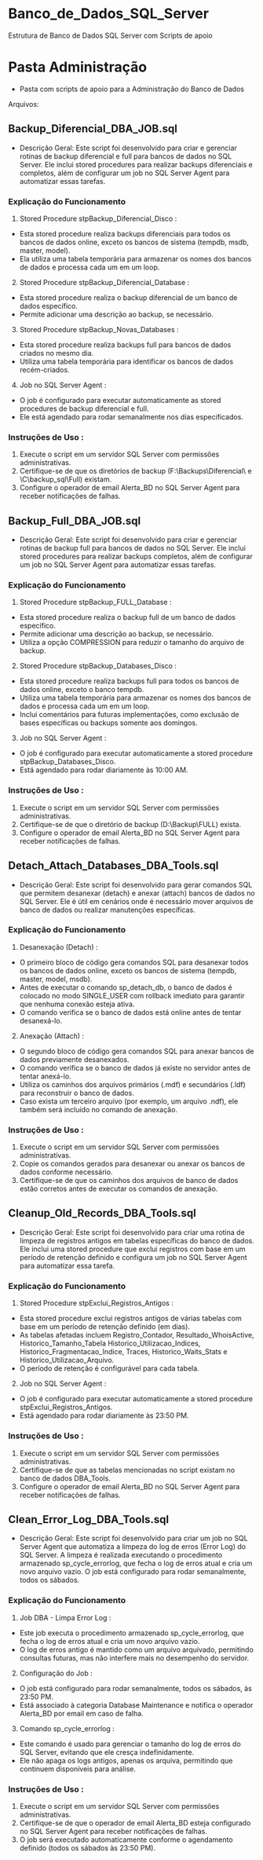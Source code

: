 # Banco_de_Dados_SQL_Server
Estrutura de Banco de Dados SQL Server com Scripts de apoio


# Pasta Administração
- Pasta com scripts de apoio para a Administração do Banco de Dados

Arquivos:

## Backup_Diferencial_DBA_JOB.sql

- Descrição Geral: Este script foi desenvolvido para criar e gerenciar rotinas de backup diferencial e full para bancos de dados no SQL Server. Ele inclui stored procedures para realizar backups diferenciais e completos, além de configurar um job no SQL Server Agent para automatizar essas tarefas.

### Explicação do Funcionamento
1. Stored Procedure stpBackup_Diferencial_Disco :
- Esta stored procedure realiza backups diferenciais para todos os bancos de dados online, exceto os bancos de sistema (tempdb, msdb, master, model).
- Ela utiliza uma tabela temporária para armazenar os nomes dos bancos de dados e processa cada um em um loop.
2. Stored Procedure stpBackup_Diferencial_Database :
- Esta stored procedure realiza o backup diferencial de um banco de dados específico.
- Permite adicionar uma descrição ao backup, se necessário.
3. Stored Procedure stpBackup_Novas_Databases :
- Esta stored procedure realiza backups full para bancos de dados criados no mesmo dia.
- Utiliza uma tabela temporária para identificar os bancos de dados recém-criados.
4. Job no SQL Server Agent :
- O job é configurado para executar automaticamente as stored procedures de backup diferencial e full.
- Ele está agendado para rodar semanalmente nos dias especificados.

### Instruções de Uso :
1. Execute o script em um servidor SQL Server com permissões administrativas.
2. Certifique-se de que os diretórios de backup (F:\Backups\Diferencial\ e \\C\backup_sql\Full\) existam.
3. Configure o operador de email Alerta_BD no SQL Server Agent para receber notificações de falhas.

## Backup_Full_DBA_JOB.sql

- Descrição Geral: Este script foi desenvolvido para criar e gerenciar rotinas de backup full para bancos de dados no SQL Server. Ele inclui stored procedures para realizar backups completos, além de configurar um job no SQL Server Agent para automatizar essas tarefas.

### Explicação do Funcionamento
1. Stored Procedure stpBackup_FULL_Database :
- Esta stored procedure realiza o backup full de um banco de dados específico.
- Permite adicionar uma descrição ao backup, se necessário.
- Utiliza a opção COMPRESSION para reduzir o tamanho do arquivo de backup.
2. Stored Procedure stpBackup_Databases_Disco :
- Esta stored procedure realiza backups full para todos os bancos de dados online, exceto o banco tempdb.
- Utiliza uma tabela temporária para armazenar os nomes dos bancos de dados e processa cada um em um loop.
- Inclui comentários para futuras implementações, como exclusão de bases específicas ou backups somente aos domingos.
3. Job no SQL Server Agent :
- O job é configurado para executar automaticamente a stored procedure stpBackup_Databases_Disco.
- Está agendado para rodar diariamente às 10:00 AM.

### Instruções de Uso :
1. Execute o script em um servidor SQL Server com permissões administrativas.
2. Certifique-se de que o diretório de backup (D:\Backup\FULL\) exista.
3. Configure o operador de email Alerta_BD no SQL Server Agent para receber notificações de falhas.

## Detach_Attach_Databases_DBA_Tools.sql

- Descrição Geral: Este script foi desenvolvido para gerar comandos SQL que permitem desanexar (detach) e anexar (attach) bancos de dados no SQL Server. Ele é útil em cenários onde é necessário mover arquivos de banco de dados ou realizar manutenções específicas.

### Explicação do Funcionamento
1. Desanexação (Detach) :
- O primeiro bloco de código gera comandos SQL para desanexar todos os bancos de dados online, exceto os bancos de sistema (tempdb, master, model, msdb).
- Antes de executar o comando sp_detach_db, o banco de dados é colocado no modo SINGLE_USER com rollback imediato para garantir que nenhuma conexão esteja ativa.
- O comando verifica se o banco de dados está online antes de tentar desanexá-lo.
2. Anexação (Attach) :
- O segundo bloco de código gera comandos SQL para anexar bancos de dados previamente desanexados.
- O comando verifica se o banco de dados já existe no servidor antes de tentar anexá-lo.
- Utiliza os caminhos dos arquivos primários (.mdf) e secundários (.ldf) para reconstruir o banco de dados.
- Caso exista um terceiro arquivo (por exemplo, um arquivo .ndf), ele também será incluído no comando de anexação.

### Instruções de Uso :
1. Execute o script em um servidor SQL Server com permissões administrativas.
2. Copie os comandos gerados para desanexar ou anexar os bancos de dados conforme necessário.
3. Certifique-se de que os caminhos dos arquivos de banco de dados estão corretos antes de executar os comandos de anexação.

## Cleanup_Old_Records_DBA_Tools.sql

- Descrição Geral: Este script foi desenvolvido para criar uma rotina de limpeza de registros antigos em tabelas específicas do banco de dados. Ele inclui uma stored procedure que exclui registros com base em um período de retenção definido e configura um job no SQL Server Agent para automatizar essa tarefa.

### Explicação do Funcionamento
1. Stored Procedure stpExclui_Registros_Antigos :
- Esta stored procedure exclui registros antigos de várias tabelas com base em um período de retenção definido (em dias).
- As tabelas afetadas incluem Registro_Contador, Resultado_WhoisActive, Historico_Tamanho_Tabela Historico_Utilizacao_Indices, Historico_Fragmentacao_Indice, Traces, Historico_Waits_Stats e Historico_Utilizacao_Arquivo.
- O período de retenção é configurável para cada tabela.
2. Job no SQL Server Agent :
- O job é configurado para executar automaticamente a stored procedure stpExclui_Registros_Antigos.
- Está agendado para rodar diariamente às 23:50 PM.

### Instruções de Uso :
1. Execute o script em um servidor SQL Server com permissões administrativas.
2. Certifique-se de que as tabelas mencionadas no script existam no banco de dados DBA_Tools.
3. Configure o operador de email Alerta_BD no SQL Server Agent para receber notificações de falhas.

## Clean_Error_Log_DBA_Tools.sql

- Descrição Geral:
Este script foi desenvolvido para criar um job no SQL Server Agent que automatiza a limpeza do log de erros (Error Log) do SQL Server. A limpeza é realizada executando o procedimento armazenado sp_cycle_errorlog, que fecha o log de erros atual e cria um novo arquivo vazio. O job está configurado para rodar semanalmente, todos os sábados.

### Explicação do Funcionamento
1. Job DBA - Limpa Error Log :
- Este job executa o procedimento armazenado sp_cycle_errorlog, que fecha o log de erros atual e cria um novo arquivo vazio.
- O log de erros antigo é mantido como um arquivo arquivado, permitindo consultas futuras, mas não interfere mais no desempenho do servidor.
2. Configuração do Job :
- O job está configurado para rodar semanalmente, todos os sábados, às 23:50 PM.
- Está associado à categoria Database Maintenance e notifica o operador Alerta_BD por email em caso de falha.
3. Comando sp_cycle_errorlog :
- Este comando é usado para gerenciar o tamanho do log de erros do SQL Server, evitando que ele cresça indefinidamente.
- Ele não apaga os logs antigos, apenas os arquiva, permitindo que continuem disponíveis para análise.

### Instruções de Uso :
1. Execute o script em um servidor SQL Server com permissões administrativas.
2. Certifique-se de que o operador de email Alerta_BD esteja configurado no SQL Server Agent para receber notificações de falhas.
3. O job será executado automaticamente conforme o agendamento definido (todos os sábados às 23:50 PM).
